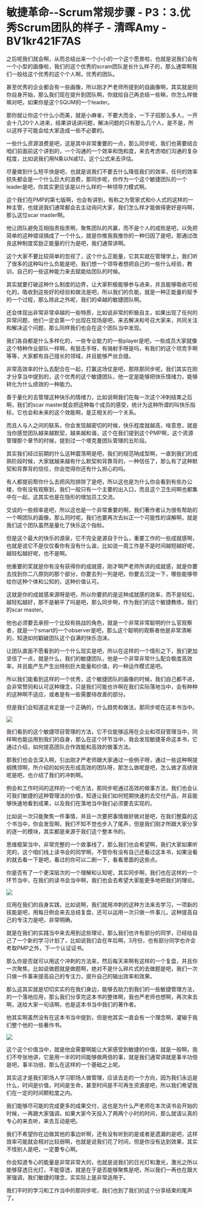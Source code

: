 # 敏捷革命--Scrum常规步骤 - P3：3.优秀Scrum团队的样子 - 清晖Amy - BV1kr421F7AS

之后呢我们就会啊，从而总结出来一个小小的一个这个愿景啦，也就是说我们会有一个小型的画像啦，我们的这个优秀的scram团队是长什么样子的，那么通常啊我们一般给这个优秀的这个个人啊，优秀的团队。

甚至优秀的企业都会有一些画像，所以刚才严老师所提到的自画像啊，其实就是同你自身开始，那么我们现在提升到团队啊，你就给自己再总结一些嘛，你怎么样做嘛对吧，如果你是这个SQUM的一个leader。

那你就让你这个什么小而美，就是小麻雀，不要大而全，一下子招那么多人，一开会十几20个人进来，结果讲话讲问题，解决问题的只有那么几个人，是不是，所以这样子可能会给大家造成一些不必要的。

一些什么资源浪费是吧，这是其中非常重要的一点，那么同步呢，我们也需要结合咱们前面前这个讲到的，一个沟通的一个效率和饱和度，来去考虑咱们沟通的复杂程度，比如说我们用N乘以N减12，这个公式来去评估。

尽量做到什么短平快是吧，也就是说我们不要去什么降低我们的效率，任何的效率损失都会是一个什么巨大的浪费，那同步呢，你作为一个这个敏捷团队的一个leader是吧，你其实更应该是以什么样的一种领导力模式啊。

这个我们在PMP的第七版啊，也会有讲到，有称之为管家式和仆人式的这样的一种主管，也就说我们通常都会去主动询问大家，我们怎么样才能做得更好是吗啊，那么这位scar master啊。

他让团队避免互相指责指责啊，聚焦团队的共赢，而不是个人的成败是吧，以免把简单的这种错误搞成了一个什么，就是你推我我推你的一种归因了是吧，那通过改良这种制度奖励正能量的行为是吧，我们通常讲啊。

这个大家不要比较简单的忽视了，这个什么正能量，它其实就在管理学上，我们听了很多的这种叫什么负能是吧，我们想一个领导者想把自己的一些什么经验，教训，自己的一些这种能力来去赋能给团队的时候。

其实就要打破这种什么制度的边界，让大家积极能够参与进来，并且能够吸收可视化的，吸收到这些好的经验和做法是吧，所以我们的负能，就是一种正能量的赋予的一个过程，那么除此之外呢，我们的卓越的敏捷团队啊。

还会体现出非常非常卓越的一些特质，比如说非常的积极自主，如果出现了任何的异常问题，他们一定会第一个出现在现场是吧，来去解决和号召大家来，共同关注和解决这个问题，那么同样我们也会在这个团队当中发现。

我们各自都是什么多样化的，一些专业能力的一些player是吧，一些成员大家就像这个特种作业部队一样啊，有狙击手呀，有骑射手呀是吗，有我们的这个坦克手啊等等，大家都有自己擅长的领域，并且能够严丝合缝。

非常高效率的什么去配合在一起，打赢这场仗是吧，那除那同步呢，我们其实在刚才分享当中提到的，这个优秀的这个敏捷团队，他一定是能够把快乐情绪力，能够转化为什么绩效的一种能力。

善于量化的去管理这种快乐的情绪力，比如说啊我们在每一次这个冲刺结束之后啊，我们的scar master就会把这种每个成员的感受，统计为这种所谓的叫快乐指标，它也会和未来的这个效能啊，是正相关的一个关系。

而且人与人之间的联系，你会发现越密切的时候，快乐程度就越高，啥意思，就是当你感觉团队越来越默契，越来越和谐，这个在我们提到这个PMP啊，这个资源管理那个章节的时候，提到过一个塔克曼团队管理的五阶段。

其实我们经过前期的什么这种震荡啊是吧，我们的规范呐成型啊，一直到我们的成熟阶段时候，大家就越来越有什么默契和背靠背的，一种信任了，那么有了这种默契和背靠背的信任，你会觉得你还有什么担心的吗。

有人都提前帮你什么去把风险排除了是吧，所以这也是为什么你会看到有些办公楼，你有没有观察到，我们一般只有一个主要的出入口，而且这个卫生间啊也都集中在一起，这其实也是在隐形的增加员工交流。

交谈的一些频率是吧，所以这也是一个非常重要的啊，我们著作者认为很有帮助的一个啊团队的画像，那么同时呢，我们也要再次去纠正一个可能性的误解啊，就是我们这个团队虽然是量化了快乐这个指标。

但是这个最大的快乐的源泉，它不完全是源自于什么，重要工作的一些成就感啊，也就是说它不是仅仅看你有没有什么诶，比如说一周工作是不是时间越短越好呢，越轻松越好呢，也不是啊。

他重要的奖就是你有没有获得你的成就感，刚才啊严老师所讲的成就感，就是你要去找到你二八原则的那个部分，你要去列一列是吧，你要去沉淀一下，哪些能够带给你这种个体和公知的，这种价值认可。

这就是你的成就感来源呀是吧，所以你要抓的是这种成就感的效率，而不是轻松，越轻松越好，那不是躺平了吗是吧，那么同步啊，作为我们的这个敏捷教练，我们的scar master。

他也必须要去承担一个比较有挑战的角色，就是一个非常非常聪明的什么官观察者，就是一个smart的一个observer是吧，那么这个聪明的观察者他是非常清晰的，知道如何戳破团队这个自满的快乐泡沫。

让团队直面不愿看到的一个什么现实是吧，所以在这样的一个情形之下，我们更加坚信了一点，就是什么，我们的敏捷团队，他是一个非常非常什么配合极度高效率，并且能产生产生出特别巨大能量和价值，的一种运作模式是吧。

所以我们能看到这样的一个优秀，这个敏捷团队的画像的时候，我们自己都不进，会非常赞同和认可这种理念，只是我们可能也许啊在我们实际落地当中，会有种种的这种啊不适应，或者是有一些需要待改善的部分。

但是我们会知道这肯定是一个正确的，什么趋势和做法，那同步呢在这本书当中。

![](img/29d70132e8ddabb9c6ae2f0f3e5678cc_1.png)

我们看到的这个敏捷项目管理的方法，它不仅能够运用在企业和项目管理当中，同样啊也能运用到我们的自身，那么在这个环节当中，我会发现敏捷革命这本书，它通过介绍，如何提高团队合作效能和高效的做事方法。

那我们也会去深入啊，引出刚才严老师跟大家通过一些例子呀，通过一些这种啊提纲携领啊，所介绍的如何去形成高效的团队呀，那怎么做呢是吧，怎么做才高绩效呢是吧，也介绍了我们的冲刺啊。

例会和工作时间的这样的一个呃方法，那同步呢通过高效的做事方法，我们也会认可我们敏捷的这种管理法的价值，知道让我们如何短期快速的去交付产品，并且能够快速地看到成果，以及我们在落地当中我们必须要去实现的。

比如说一次只能聚焦一件事情，并且一次要把事情做好做对是吧，在我们整篇的这个书当中，你会发现啊，我们不知不觉也步入了尾声，但是我们刚才所跟大家分享的逐一的模块，其实都是来源于我们这个整本书的。

思维框架当中，非常完整的一个故事线了，那么我们也会希望啊，我们大家如果听完的，这个咱们线上读书会的同学啊，不管你有没有自己还看过这本书，如果没看的就去看一下是吧，看过的你可以二刷一下，看看里面的这些点。

你是否有了一个更深层次的一个理解和认知呢，其实同步啊，我们也在这样的一个环节当中，在我们的读书会当中啊，我们也会去希望大家能更多地把我们的理论。



![](img/29d70132e8ddabb9c6ae2f0f3e5678cc_3.png)

应用在我们的自身实践，比如说啊，我们就用冲刺的这种方法来去学习，一项新的技能是吧，用每日例会来去总结复盘，还可以运用一次只做一件事儿，这种提高自己的专注力是吧，非常明确。

就是在我们的实践当中来去用到这些理论，那么我们也许有部分的同学，已经给自己了一个新的学习计划了，比如说我们会在年后啊，3月份，也有部分同学也许会考取PMP之外，下一个认证证书。

那么你是否就可以用这个冲刺的方法来，然后每天来啊有这样的一个复盘，并且你一次聚焦，比如说做题就是做题啊，绝对不是什么碎片式的去做题是吧，我们一次只做一件事来提高自己的专注力，提升自己的输出效率和效果。

那么这其实就是切切实实的在我们身边，能够去助力到我们的一些敏捷管理方法，的一个落地应用，那么我们分享完这本书的整体啊，我也严老师也想啊，再次来去啊，送给大家一句话啊，也是这本书当中我们的著作者。

他其实啊虽然没有在这本书当中提到，但是他其实一直会有一个理念啊，灌输于我们整个他的一些著作书。

![](img/29d70132e8ddabb9c6ae2f0f3e5678cc_5.png)

这个这个价值当中，就是他会需要啊能让大家感受到敏捷的价值，就是一般啊，我们不夸张地讲，它是用一半的时间能够做两倍的事，就是我们通常讲就是事半功倍是吧，事半功倍，那么在这样的一个基础之上呢。

其实这才是我们职场人学习职场人做管理，应该去走的一个方向，因为我们永远是什么，时间是价值，时间是生命，甚至时间是不可再生资源是吧，所以我们希望我们在一定的时间颗粒度之内。

我们能够尽可能的完成更多的成果交付，这也是为什么严老师在本次读书会开始的时候，一再跟大家强调，如果大家今天投入了两两个小时的时间，那么就请认真的专心的来去听，来去互动是吧。

我们不希望你在边做其他的事边听啊，还有没有听到的是或者是遗漏的是吧，这样效率可能就会相对比较弱啊，也就是说我们花了时间，但是你没有达到效果，其实不怪别人是吧，一定要专心啊。

你会知道专心的能量是非常非常大的，也就是说我们的日光灯和激光，激光之所以能够穿透日光灯，不能穿透，就是在于是否能够聚焦是吧，所以我们一再也在跟大家强调，我们敏捷的理念，实实际上是非常适用于。

我们平时的学习和工作当中的那同步呢，我们也到了我们的这个分享结束的尾声了。